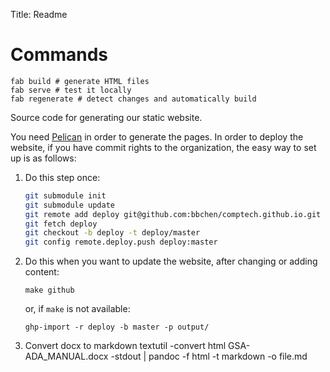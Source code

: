 Title: Readme

# Commands

	fab build # generate HTML files
	fab serve # test it locally
	fab regenerate # detect changes and automatically build

Source code for generating our static website.

You need [Pelican](http://blog.getpelican.com/) in order to generate the pages.
In order to deploy the website, if you have commit rights to the organization,
the easy way to set up is as follows:

1. Do this step once:

   ```bash
   git submodule init
   git submodule update
   git remote add deploy git@github.com:bbchen/comptech.github.io.git
   git fetch deploy
   git checkout -b deploy -t deploy/master
   git config remote.deploy.push deploy:master
   ```
2. Do this when you want to update the website, after changing or adding content:

   ``make github``

   or, if ``make`` is not available:

   ``ghp-import -r deploy -b master -p output/``

3. Convert docx to markdown
textutil -convert html GSA-ADA_MANUAL.docx -stdout | pandoc -f html -t markdown -o file.md



